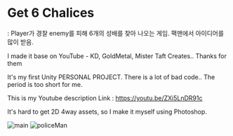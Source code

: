 # Get 6 Chalices
: Player가 경찰 enemy를 피해 6개의 성배를 찾아 나오는 게임.
팩맨에서 아이디어를 많이 받음.

I made it base on YouTube - KD, GoldMetal, Mister Taft Creates..
Thanks for them

It's my first Unity PERSONAL PROJECT.
There is a lot of bad code.. The period is too short for me.

This is my Youtube description Link : https://youtu.be/ZXi5LnDR91c

It's hard to get 2D 4way assets, so I make it myself using Photoshop.

![main](https://user-images.githubusercontent.com/102576018/175239837-df899288-292c-4857-8af0-f15126c8553a.png)
![policeMan](https://user-images.githubusercontent.com/102576018/175239943-efaf0ecf-27cf-4f5c-85a5-596f7711060b.png)

